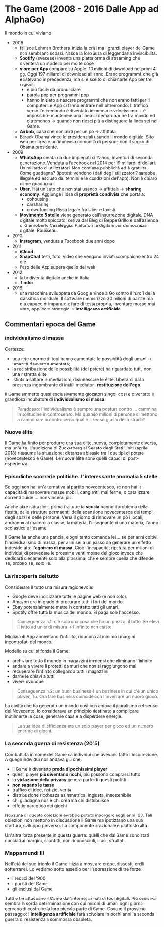 # The Game (2008 - 2016 Dalle App ad AlphaGo)

Il mondo in cui viviamo

- 2008
  - fallisce Lehman Brothers, inizia la crisi ma i grandi player del Game non sembrano scossi. Nasce la loro aura di leggendaria invincibilità.
  - **Spotify** (svedese) inventa una piattaforma di streaming che diventerà un modello per molte cose.
  - **store per App** compare su Apple. 10 milioni di download nei primi 4 gg. Oggi 197 miliardi di download all'anno.
  Erano programmi, che già esistevano in precedenza, ma si è scelto di chiamarle App per tre ragioni:
    - è più facile da pronunciare
    - parola pop per programmi pop
    - hanno iniziato a nascere programmi che non erano fatti per il computer
  Le App ci fanno entrare nell'oltremondo. Il traffico verso l'oltremondo è diventato immenso e velocissimo -> è impossibile mantenere una linea di demarcazione tra mondo ed oltremondo -> quando non riesci più a distinguere la linea sei nel Game.
  - **Airbnb**, casa che non abiti per un pò -> affittala
  - Barack Obama vince le presidenziali usando il mondo digitale.
  Sito web per creare un'immensa comunità di persone con il sogno di Obama presidente.
- 2009
  - **WhatsApp** creata da due impiegati di Yahoo, inventori di seconda generazione. Venduta a Facebook nel 2014 per 19 miliardi di dollari.
  Un miliardo di utilizzatori.
  Non contiene pubblicità ed è gratuita.
  Come guadagna? (ipotesi: vendono i dati degli utilizzatori? sarebbe illegale ed escluso dai termini e le condizioni dell'app). Non è chiaro come guadagna.
  - **Uber**. Hai un'auto che non stai usando -> affittala -> **sharing economy**.
  Aggiunge l'idea di **proprietà condivisa** che porta a:
    - cohousing
    - carsharing
    - crowdfunding
  Rissa legale fra Uber e taxisti.
  - **Movimento 5 stelle** viene generato dall'insurrezione digitale.
  DNA digitale molto spiccato, deriva dal Blog di Beppe Grillo e dall'azienda di Gianroberto Casaleggio.
  Piattaforma digitale per democrazia digitale: Rousseau.
- 2010
  - **Instagram**, venduta a Facebook due anni dopo
- 2011
  - **iCloud**
  - **SnapChat** testi, foto, video che vengono inviati scompaiono entro 24 ore
  - l'uso delle App supera quello del web
- 2012
  - la tv diventa digitale anche in Italia
  - **Tinder**
- 2016
  - una macchina sviluppata da Google vince a Go contro il n.ro 1 della classifica mondiale.
  Il software memorizzò 30 milioni di partite ma era capace di imparare e fare di testa propria, inventare mosse mai viste, applicare strategie -> **intelligenza artificiale**

## Commentari epoca del Game

### Individualismo di massa

Certezze:

- una rete enorme di tool hanno aumentato le possibilità degli umani -> umanità davvero aumentata;
- la redistribuzione delle possibilità (del potere) ha riguardato tutti, non una ristretta élite;
- istinto a saltare le mediazioni, disinnescare le élite.
Liberarsi dalla presenza ingombrante di inutili mediatori, **restituzione dell'ego**.

Il Game ammette quasi esclusivamente giocatori singoli così è diventato il grandioso incubatore di **individualismo di massa**.

>Paradosso: l'individualismo è sempre una postura contro ... cammina in solitudine in controsenso. Ma quando milioni di persone si mettono a camminare in controsenso qual è il senso giusto della strada?

### Nuove èlite

Il Game ha finito per produrre una sua èlite, nuova, completamente diversa, ma un'èlite.
L'audizione di Zuckerberg al Senato degli Stati Uniti (aprile 2018) riassume la situazione: distanza abissale tra i due tipi di potere (novecentesco e Game).
Le nuove èlite sono quelli capaci di post-esperienza.

### Episodiche scorrerie politiche. L'interessante anomalia 5 stelle

Se oggi non hai un'alternativa al partito novecentesco, se non hai la capacità di manovrare masse mobili, cangianti, mai ferme, o catalizzare correnti fluide ... non vincerai più.

Anche altre istituzioni, prima fra tutte la **scuola** hanno il problema della fissità, delle strutture permaenti, della scansione novecentesca dei tempi, degli spazi e delle persone.
Verrà il giorno di rinnovare un pò i locali, andranno al macero la classe, la materia, l'insegnante di una materia, l'anno scolastico e l'esame.

Il Game ha anche una pancia, e ogni tanto comanda lei ... se per anni coltivi l'individualismo di massa, per anni sei a un passo da generare un effetto indesiderato: l'**egoismo di massa**. Cioè l'incapacità, ripetuta per milioni di individui, di prevedere le prossime venti mosse del gioco invece che dedicarti ciecamente solo alla prossima: che è sempre quella che difende Te, proprio Te, solo Te.

### La riscoperta del tutto

Considerare il tutto una misura ragionevole:

- Google deve indicizzare tutte le pagine web (e non solo).
- Amazon era in grado di procurare tutti i libri del mondo.
- Ebay potenzialmente mette in contatto tutti gli umani.
- Spotify offre tutta la musica del mondo. Si paga solo l'accesso.

>Conseguenza n.1: c'è solo una cosa che ha un prezzo: il tutto. Se elevi il tutto ad unità di misura -> l'infinito non esiste.

Migliaia di App annientano l'infinito, riducono al minimo i margini incontrollati del mondo.

Modello su cui si fonda il Game:

- archiviare tutto il mondo in magazzini immensi che eliminano l'infinito
- andare a vivere lì protetti da muri che non si raggiungono mai
- recuperare l'infinito collegando tutti i magazzini
- darne le chiavi a tutti
- vivere ovunque

>Conseguenza n.2: un buon business è un business in cui c'è un unico player, Tu. Ora fare business coincide con l'inventare un nuovo gioco.

La civiltà che ha generato un mondo così non amava il pluralismo nel senso del Novecento, lo considerava un principio destinato a complicare inutilmente le cose, generare caos e a disperdere energie.

>La sua idea di efficienza era un solo player per gioco ed un numero enorme di giochi.

### La seconda guerra di resistenza (2015)

Combattuta in nome del Game da individui che avevano fatto l'insurrezione.
A quegli individui non andava giù che:

- il Game è diventato **preda di pochissimi player**
- questi player **più diventano ricchi**, più possono comprarsi tutto
- la **violazione della privacy** genera parte di questi profitti
- **non pagano le tasse**
- traffico di idee, notizie, verità
- distribuzione ricchezza asimmetrica, ingiusta, insostenibile
- chi guadagna non è chi crea ma chi distribuisce
- effetto narcotico dei giochi

Nessuna di queste obiezioni avrebbe potuto insorgere negli anni '90. Tali obiezioni non mettono in discussione il Game ma ipotizzano una sua stortura, sviluppo perverso. La componente irrazionale è piuttosto alta.

Un'altra forza presente in questa guerra: quelli che dal Game sono stati cacciati ai margini, sconfitti, non riconosciuti, illusi, sfruttati.

### Mappa mundi III

Nell'età del suo trionfo il Game inizia a mostrare crepe, dissesti, crolli sotterranei. Lo vediamo sotto assedio per l'aggressione di tre forze:

- i reduci del '900
- i puristi del Game
- gli esclusi dal Game

Tutti e tre attaccano il Game dall'interno, armati di tool digitali.
Più decisiva sembra la sorda determinazione con cui milioni di umani ogni giorno cercano di costruire la loro piccola parte di Game.
Covano il prossimo passaggio: l'**intelligenza artificiale** farà scivolare in pochi anni la seconda guerra di resistenza a sommossa obsoleta.
